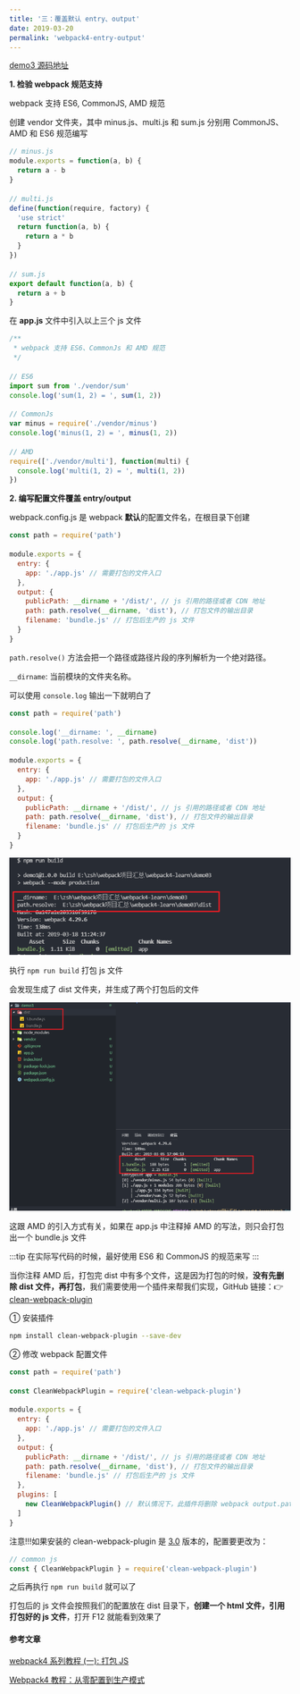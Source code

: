 ```yaml
---
title: '三：覆盖默认 entry、output'
date: 2019-03-20
permalink: 'webpack4-entry-output'
---
```


[demo3 源码地址](https://github.com/ITxiaohao/webpack4-learn/tree/master/demo03)

**1. 检验 webpack 规范支持**

webpack 支持 ES6, CommonJS, AMD 规范

创建 vendor 文件夹，其中 minus.js、multi.js 和 sum.js 分别用 CommonJS、AMD 和 ES6 规范编写

```js
// minus.js
module.exports = function(a, b) {
  return a - b
}

// multi.js
define(function(require, factory) {
  'use strict'
  return function(a, b) {
    return a * b
  }
})

// sum.js
export default function(a, b) {
  return a + b
}
```

在 **app.js** 文件中引入以上三个 js 文件

```js
/**
 * webpack 支持 ES6、CommonJs 和 AMD 规范
 */

// ES6
import sum from './vendor/sum'
console.log('sum(1, 2) = ', sum(1, 2))

// CommonJs
var minus = require('./vendor/minus')
console.log('minus(1, 2) = ', minus(1, 2))

// AMD
require(['./vendor/multi'], function(multi) {
  console.log('multi(1, 2) = ', multi(1, 2))
})
```

**2. 编写配置文件覆盖 entry/output**

webpack.config.js 是 webpack **默认**的配置文件名，在根目录下创建

```js
const path = require('path')

module.exports = {
  entry: {
    app: './app.js' // 需要打包的文件入口
  },
  output: {
    publicPath: __dirname + '/dist/', // js 引用的路径或者 CDN 地址
    path: path.resolve(__dirname, 'dist'), // 打包文件的输出目录
    filename: 'bundle.js' // 打包后生产的 js 文件
  }
}
```

`path.resolve()` 方法会把一个路径或路径片段的序列解析为一个绝对路径。

`__dirname`: 当前模块的文件夹名称。

可以使用 `console.log` 输出一下就明白了

```js
const path = require('path')

console.log('__dirname: ', __dirname)
console.log('path.resolve: ', path.resolve(__dirname, 'dist'))

module.exports = {
  entry: {
    app: './app.js' // 需要打包的文件入口
  },
  output: {
    publicPath: __dirname + '/dist/', // js 引用的路径或者 CDN 地址
    path: path.resolve(__dirname, 'dist'), // 打包文件的输出目录
    filename: 'bundle.js' // 打包后生产的 js 文件
  }
}
```

![](https://raw.githubusercontent.com/ITxiaohao/blog-img/master/img/webpack/20190318112611.png)

执行 `npm run build` 打包 js 文件

会发现生成了 dist 文件夹，并生成了两个打包后的文件

![](https://raw.githubusercontent.com/ITxiaohao/blog-img/master/img/webpack/20190305171516.png)

这跟 AMD 的引入方式有关，如果在 app.js 中注释掉 AMD 的写法，则只会打包出一个 bundle.js 文件

:::tip
在实际写代码的时候，最好使用 ES6 和 CommonJS 的规范来写
:::

当你注释 AMD 后，打包完 dist 中有多个文件，这是因为打包的时候，**没有先删除 dist 文件，再打包**，我们需要使用一个插件来帮我们实现，GitHub 链接：👉 [clean-webpack-plugin](https://github.com/johnagan/clean-webpack-plugin#options-and-defaults-optional)

① 安装插件

```bash
npm install clean-webpack-plugin --save-dev
```

② 修改 webpack 配置文件

```js
const path = require('path')

const CleanWebpackPlugin = require('clean-webpack-plugin')

module.exports = {
  entry: {
    app: './app.js' // 需要打包的文件入口
  },
  output: {
    publicPath: __dirname + '/dist/', // js 引用的路径或者 CDN 地址
    path: path.resolve(__dirname, 'dist'), // 打包文件的输出目录
    filename: 'bundle.js' // 打包后生产的 js 文件
  },
  plugins: [
    new CleanWebpackPlugin() // 默认情况下，此插件将删除 webpack output.path目录中的所有文件，以及每次成功重建后所有未使用的 webpack 资产。
  ]
}
```

注意!!!如果安装的 clean-webpack-plugin 是 [3.0](https://github.com/johnagan/clean-webpack-plugin/releases) 版本的，配置要更改为：

```js
// common js
const { CleanWebpackPlugin } = require('clean-webpack-plugin')
```

之后再执行 `npm run build` 就可以了

打包后的 js 文件会按照我们的配置放在 dist 目录下，**创建一个 html 文件，引用打包好的 js 文件**，打开 F12 就能看到效果了

#### 参考文章

[webpack4 系列教程 (一): 打包 JS](https://godbmw.com/passages/2018-07-30-webpack-pack-js/)

[Webpack4 教程：从零配置到生产模式](https://www.valentinog.com/blog/webpack-tutorial/)
